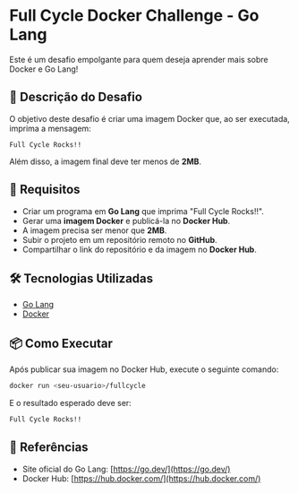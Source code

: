 # Full Cycle Docker Challenge - Go Lang

Este é um desafio empolgante para quem deseja aprender mais sobre Docker e Go Lang!

## 🚀 Descrição do Desafio

O objetivo deste desafio é criar uma imagem Docker que, ao ser executada, imprima a mensagem:

```
Full Cycle Rocks!!
```

Além disso, a imagem final deve ter menos de **2MB**.

## 📌 Requisitos

- Criar um programa em **Go Lang** que imprima "Full Cycle Rocks!!".
- Gerar uma **imagem Docker** e publicá-la no **Docker Hub**.
- A imagem precisa ser menor que **2MB**.
- Subir o projeto em um repositório remoto no **GitHub**.
- Compartilhar o link do repositório e da imagem no **Docker Hub**.

## 🛠 Tecnologias Utilizadas

- [Go Lang](https://go.dev/)
- [Docker](https://www.docker.com/)

## 📦 Como Executar

Após publicar sua imagem no Docker Hub, execute o seguinte comando:

```sh
docker run <seu-usuario>/fullcycle
```

E o resultado esperado deve ser:

```sh
Full Cycle Rocks!!
```

## 🔗 Referências

- Site oficial do Go Lang: [https://go.dev/](https://go.dev/)
- Docker Hub: [https://hub.docker.com/](https://hub.docker.com/)


